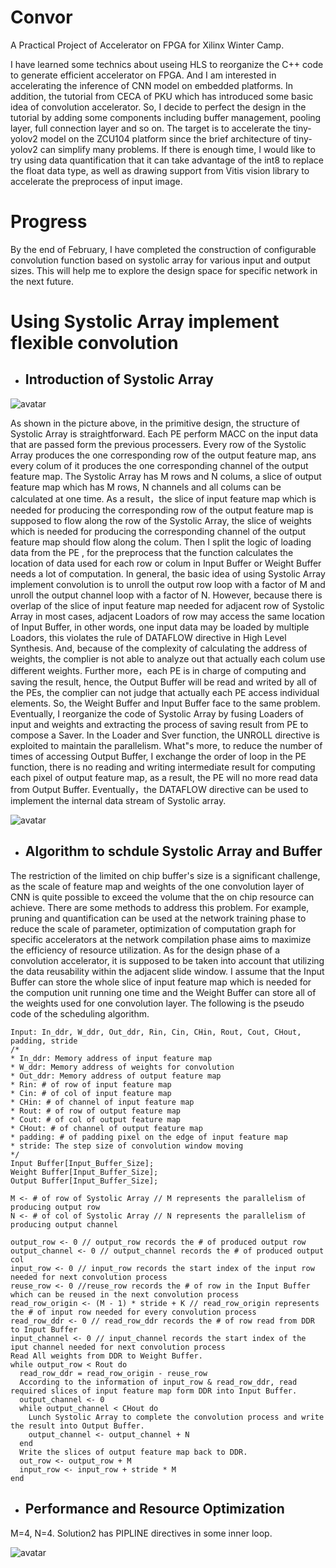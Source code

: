# Convor
A Practical Project of Accelerator on FPGA for Xilinx Winter Camp.

I have learned some technics about useing HLS to reorganize the C++ code to generate efficient accelerator on FPGA. And I am interested in accelerating the inference of CNN model on embedded platforms. In addition, the tutorial from CECA of PKU which has introduced some basic idea of convolution accelerator. So, I decide to perfect the design in the tutorial by adding some components including buffer management, pooling layer, full connection layer and so on. The target is to accelerate the tiny-yolov2 model on the ZCU104 platform since the brief architecture of tiny-yolov2 can simplify many problems. If there is enough time, I would like to try using data quantification that it can take advantage of the int8 to replace the float data type, as well as drawing support from Vitis vision library to accelerate the preprocess of input image.

# Progress
By the end of February, I have completed the construction of configurable convolution function based on systolic array for various input and output sizes. This will help me to explore the design space for specific network in the next future.

# Using Systolic Array implement flexible convolution
- ## Introduction of Systolic Array 

![avatar](./doc/脉冲阵列2.jpg)

As shown in the picture above, in the primitive design, the structure of Systolic Array is straightforward. Each PE perform MACC on the input data that are passed form the previous processers. Every row of the Systolic Array produces the one corresponding row of the output feature map, ans every colum of it produces the one corresponding channel of the output feature map. The Systolic Array has M rows and N colums, a slice of output feature map which has M rows, N channels and all colums can be calculated at one time. As a result，the slice of input feature map which is needed for producing the corresponding row of the output feature map is supposed to flow along the row of the Systolic Array, the slice of weights which is needed for producing the corresponding channel of the output feature map should flow along the colum. Then I split the logic of loading data from the PE , for the preprocess that the function calculates the location of data used for each row or colum in Input Buffer or Weight Buffer needs a lot of computation. In general, the basic idea of using Systolic Array implement convolution is to unroll the output row loop with a factor of M and unroll the output channel loop with a factor of N.
However, because there is overlap of the slice of input feature map needed for adjacent row of Systolic Array in most cases, adjacent Loadors of row may access the same location of Input Buffer, in other words, one input data may be loaded by multiple Loadors, this violates the rule of DATAFLOW directive in High Level Synthesis. And, because of the complexity of calculating the address of weights, the complier is not able to analyze out that actually each colum use different weights. Further more，each PE is in charge of computing and saving the result, hence, the Output Buffer will be read and writed by all of the PEs, the complier can not judge that actually each PE access individual elements. So, the Weight Buffer and Input Buffer face to the same problem. Eventually, I reorganize the code of Systolic Array by fusing Loaders of input and weights and extracting the process of saving result from PE to compose a Saver. In the Loader and Sver function, the UNROLL directive is exploited to maintain the parallelism. What"s more, to reduce the number of times of accessing Output Buffer, I exchange the order of loop in the PE function, there is no reading and writing intermediate result for computing each pixel of output feature map, as a result, the PE will no more read data from Output Buffer. Eventually，the DATAFLOW directive can be used to implement the internal data stream of Systolic array.

![avatar](./doc/脉冲阵列1.jpg)

- ## Algorithm to schdule Systolic Array and Buffer
The restriction of the limited on chip buffer's size is a significant challenge, as the scale of feature map and weights of the one convolution  layer of CNN is quite possible to exceed the volume that the on chip resource can achieve. There are some methods to address this problem. For example, pruning and quantification can be used at the network training phase to reduce the scale of parameter, optimization of computation graph for specific accelerators at the network compilation phase aims to maximize the efficiency of resource utilization. As for the design phase of a convolution accelerator, it is supposed to be taken into account that utilizing the data reusability within the adjacent slide window. I assume that the Input Buffer can store the whole slice of input feature map which is needed for the compution unit running one time and the Weight Buffer can store all of the weights used for one convolution layer. The following is the pseudo code of the scheduling algorithm.
```
Input: In_ddr, W_ddr, Out_ddr, Rin, Cin, CHin, Rout, Cout, CHout, padding, stride
/*
* In_ddr: Memory address of input feature map 
* W_ddr: Memory address of weights for convolution
* Out_ddr: Memory address of output feature map
* Rin: # of row of input feature map
* Cin: # of col of input feature map
* CHin: # of channel of input feature map
* Rout: # of row of output feature map
* Cout: # of col of output feature map
* CHout: # of channel of output feature map
* padding: # of padding pixel on the edge of input feature map
* stride: The step size of convolution window moving
*/
Input Buffer[Input_Buffer_Size];
Weight Buffer[Input_Buffer_Size];
Output Buffer[Input_Buffer_Size];

M <- # of row of Systolic Array // M represents the parallelism of producing output row
N <- # of col of Systolic Array // N represents the parallelism of producing output channel

output_row <- 0 // output_row records the # of produced output row 
output_channel <- 0 // output_channel records the # of produced output col
input_row <- 0 // input_row records the start index of the input row needed for next convolution process
reuse_row <- 0 //reuse_row records the # of row in the Input Buffer which can be reused in the next convolution process
read_row_origin <- (M - 1) * stride + K // read_row_origin represents the # of input row needed for every convolution process
read_row_ddr <- 0 // read_row_ddr records the # of row read from DDR to Input Buffer
input_channel <- 0 // input_channel records the start index of the iput channel needed for next convolution process
Read All weights from DDR to Weight Buffer.
while output_row < Rout do
  read_row_ddr = read_row_origin - reuse_row  
  According to the information of input_row & read_row_ddr, read required slices of input feature map form DDR into Input Buffer.
  output_channel <- 0
  while output_channel < CHout do
    Lunch Systolic Array to complete the convolution process and write the result into Output Buffer.
    output_channel <- output_channel + N
  end
  Write the slices of output feature map back to DDR.
  out_row <- output_row + M
  input_row <- input_row + stride * M
end
```
- ## Performance and Resource Optimization

M=4, N=4. Solution2 has PIPLINE directives in some inner loop.

![avatar](./doc/solution_compare.png)